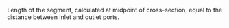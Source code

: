 Length of the segment, calculated at midpoint of cross-section, equal to the distance between inlet and outlet ports.
